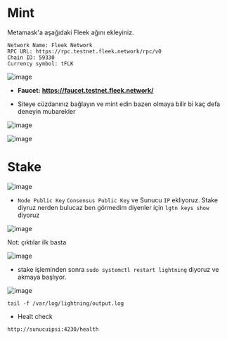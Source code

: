 # Mint

Metamask'a aşağıdaki Fleek ağını ekleyiniz.

```
Network Name: Fleek Network
RPC URL: https://rpc.testnet.fleek.network/rpc/v0
Chain ID: 59330
Currency symbol: tFLK
```
![image](https://github.com/Core-Node-Team/Testnet-TR/assets/91562185/5ab9cd70-9c69-423d-ae79-b9d8b71543af)


- **Faucet:** **https://faucet.testnet.fleek.network/**

- Siteye cüzdanınız bağlayın ve mint edin bazen olmaya bilir bi kaç defa deneyin mubarekler

![image](https://github.com/Core-Node-Team/Testnet-TR/assets/91562185/65db344a-a6a9-4af5-bae9-7c2d92b0acad)

![image](https://github.com/Core-Node-Team/Testnet-TR/assets/91562185/5c4916ec-76b6-4fe2-a8ae-5a1d00e6ff1a)

# Stake

![image](https://github.com/Core-Node-Team/Testnet-TR/assets/91562185/5ce0327b-4217-4c35-8d70-c08ab2dea706)

- `Node Public Key` `Consensus Public Key` ve Sunucu `IP` ekliyoruz. Stake diyruz nerden bulucaz ben görmedim diyenler için `lgtn keys show` diyoruz

![image](https://github.com/Core-Node-Team/Testnet-TR/assets/91562185/2ca27c5a-3046-4295-a7ab-bd47f186dc16)


Not: çıktılar ilk basta 

![image](https://github.com/Core-Node-Team/Testnet-TR/assets/91562185/0cebd5fc-ab0a-4cea-b915-938c3b7b58f4)

- stake işleminden sonra `sudo systemctl restart lightning` diyoruz ve akmaya başlıyor.


![image](https://github.com/Core-Node-Team/Testnet-TR/assets/91562185/3872fdbb-fabc-4002-afd2-052ee344113a)

```
tail -f /var/log/lightning/output.log
```

- Healt check
```
http://sunucuipsi:4230/health
```


